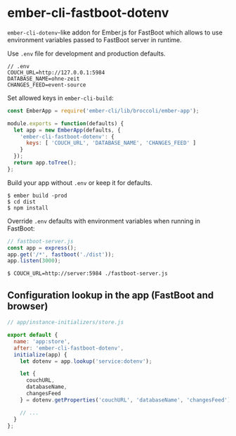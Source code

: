 # ember-cli-fastboot-dotenv

`ember-cli-dotenv`-like addon for Ember.js for FastBoot which allows to use environment variables passed to FastBoot server in runtime.

Use `.env` file for development and production defaults.

```
// .env
COUCH_URL=http://127.0.0.1:5984
DATABASE_NAME=ohne-zeit
CHANGES_FEED=event-source
```

Set allowed keys in `ember-cli-build`:

``` javascript
const EmberApp = require('ember-cli/lib/broccoli/ember-app');

module.exports = function(defaults) {
  let app = new EmberApp(defaults, {
    'ember-cli-fastboot-dotenv': {
      keys: [ 'COUCH_URL', 'DATABASE_NAME', 'CHANGES_FEED' ]
    }
  });
  return app.toTree();
};
```

Build your app without `.env` or keep it for defaults.

```
$ ember build -prod
$ cd dist
$ npm install
```

Override `.env` defaults with environment variables when running in FastBoot:

``` javascript
// fastboot-server.js
const app = express();
app.get('/*', fastboot('./dist'));
app.listen(3000);
```

```
$ COUCH_URL=http://server:5984 ./fastboot-server.js
```

## Configuration lookup in the app (FastBoot and browser)

``` javascript
// app/instance-initializers/store.js

export default {
  name: 'app:store',
  after: 'ember-cli-fastboot-dotenv',
  initialize(app) {
    let dotenv = app.lookup('service:dotenv');

    let {
      couchURL,
      databaseName,
      changesFeed
    } = dotenv.getProperties('couchURL', 'databaseName', 'changesFeed');

    // ...
  }
};
```
